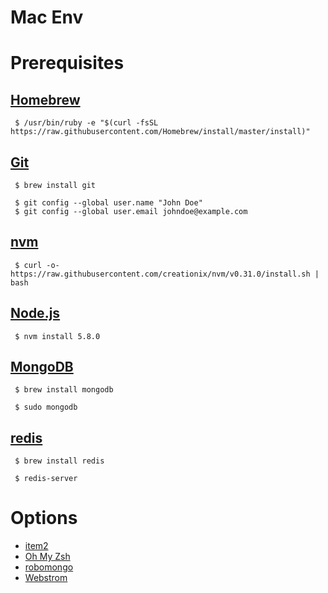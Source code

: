 # Mac Env

# Prerequisites

## [Homebrew](http://brew.sh/)

     $ /usr/bin/ruby -e "$(curl -fsSL https://raw.githubusercontent.com/Homebrew/install/master/install)"
    
## [Git](https://git-scm.com/)
    
     $ brew install git

     $ git config --global user.name "John Doe"
     $ git config --global user.email johndoe@example.com

## [nvm](https://github.com/creationix/nvm)

     $ curl -o- https://raw.githubusercontent.com/creationix/nvm/v0.31.0/install.sh | bash

## [Node.js](https://nodejs.org/en/) 

     $ nvm install 5.8.0

## [MongoDB](https://www.mongodb.org/) 

     $ brew install mongodb

     $ sudo mongodb

## [redis](http://redis.io/) 

     $ brew install redis

     $ redis-server

# Options

- [item2](https://www.iterm2.com/)
- [Oh My Zsh](http://ohmyz.sh/)
- [robomongo](https://robomongo.org/)
- [Webstrom](https://www.jetbrains.com/webstorm/)
